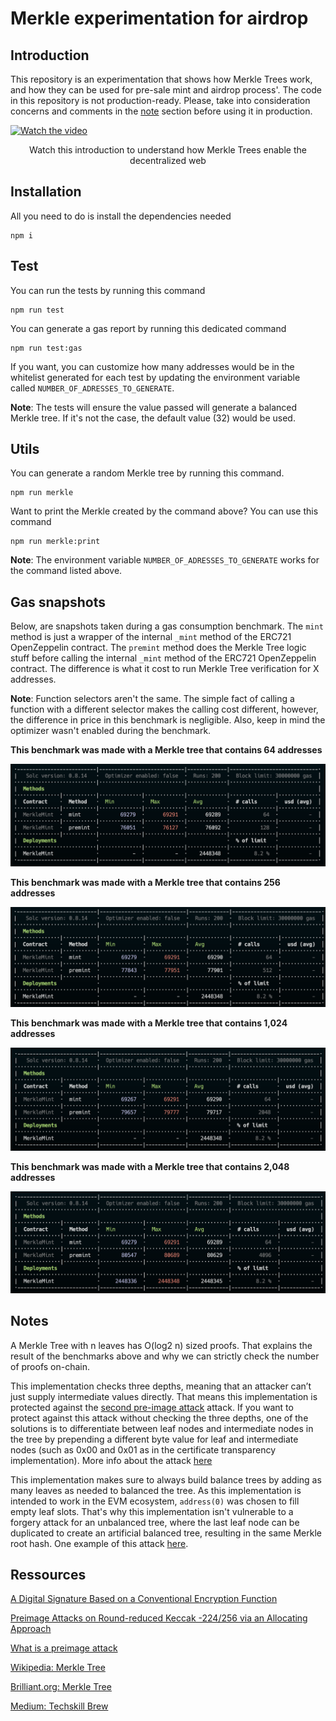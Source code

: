 # Merkle experimentation for airdrop

## Introduction

This repository is an experimentation that shows how Merkle Trees work, and how they can be used for pre-sale mint and airdrop process'. The code in this repository is not production-ready. Please, take into consideration concerns and comments in the [note](#notes) section before using it in production.

[![Watch the video](https://img.youtube.com/vi/YIc6MNfv5iQ/maxresdefault.jpg)](https://www.youtube.com/watch?v=YIc6MNfv5iQ)
<p align="center">
    Watch this introduction to understand how Merkle Trees enable the decentralized web
</p>

## Installation

All you need to do is install the dependencies needed

```shell
npm i
```

## Test

You can run the tests by running this command

```shell
npm run test
```

You can generate a gas report by running this dedicated command

```shell
npm run test:gas
```

If you want, you can customize how many addresses would be in the whitelist generated for each test by updating the environment variable called `NUMBER_OF_ADRESSES_TO_GENERATE`. 

**Note**: The tests will ensure the value passed will generate a balanced Merkle tree. If it's not the case, the default value (32) would be used.

## Utils

You can generate a random Merkle tree by running this command. 

```shell
npm run merkle
```

Want to print the Merkle created by the command above? You can use this command

```shell
npm run merkle:print
```

**Note**: The environment variable `NUMBER_OF_ADRESSES_TO_GENERATE` works for the command listed above.

## Gas snapshots

Below, are snapshots taken during a gas consumption benchmark. The `mint` method is just a wrapper of the internal `_mint` method of the ERC721 OpenZeppelin contract. The `premint` method does the Merkle Tree logic stuff before calling the internal `_mint` method of the ERC721 OpenZeppelin contract. The difference is what it cost to run Merkle Tree verification for X addresses.

**Note**: Function selectors aren't the same. The simple fact of calling a function with a different selector makes the calling cost different, however, the difference in price in this benchmark is negligible. Also, keep in mind the optimizer wasn't enabled during the benchmark.


**This benchmark was made with a Merkle tree that contains 64 addresses**

![gas consumption of the verify function when passing a Merkle tree of 64 addresses](docs/snapshot-merkle-64-leaves.png)

**This benchmark was made with a Merkle tree that contains 256 addresses**

![gas consumption of the verify function when passing a Merkle tree of 256 addresses](docs/snapshot-merkle-256-leaves.png)

**This benchmark was made with a Merkle tree that contains 1,024 addresses**

![gas consumption of the verify function when passing a Merkle tree of 1,024 addresses](docs/snapshot-merkle-1024-leaves.png)

**This benchmark was made with a Merkle tree that contains 2,048 addresses**

![gas consumption of the verify function when passing a Merkle tree of 2,048 addresses](docs/snapshot-merkle-2048-leaves.png)


## Notes

A Merkle Tree with n leaves has O(log2 n) sized proofs. That explains the result of the benchmarks above and why we can strictly check the number of proofs on-chain.

This implementation checks three depths, meaning that an attacker can’t just supply intermediate values directly. That means this implementation is protected against the [second pre-image attack](https://en.wikipedia.org/wiki/Merkle_tree#Second_preimage_attack) attack. If you want to protect against this attack without checking the three depths, one of the solutions is to differentiate between leaf nodes and intermediate nodes in the tree by prepending a different byte value for leaf and intermediate nodes (such as 0x00 and 0x01 as in the certificate transparency implementation).  More info about the attack [here](https://flawed.net.nz/2018/02/21/attacking-merkle-trees-with-a-second-preimage-attack/)

This implementation makes sure to always build balance trees by adding as many leaves as needed to balanced the tree. As this implementation is intended to work in the EVM ecosystem, `address(0)` was chosen to fill empty leaf slots. That's why this implementation isn't vulnerable to a forgery attack for an unbalanced tree, where the last leaf node can be duplicated to create an artificial balanced tree, resulting in the same Merkle root hash. One example of this attack [here](https://bitcointalk.org/?topic=102395).

## Ressources

[A Digital Signature Based on a Conventional Encryption Function](https://people.eecs.berkeley.edu/~raluca/cs261-f15/readings/merkle.pdf2)

[Preimage Attacks on Round-reduced Keccak -224/256 via an Allocating Approach](https://eprint.iacr.org/2019/248.pdf)

[What is a preimage attack](https://www.comparitech.com/blog/information-security/what-is-preimage-attack/#Cryptographic_hash_function_basics)

[Wikipedia: Merkle Tree](https://en.wikipedia.org/wiki/Merkle_tree)

[Brilliant.org: Merkle Tree](https://brilliant.org/wiki/merkle-tree/)

[Medium: Techskill Brew](https://medium.com/techskill-brew/merkle-tree-in-blockchain-part-5-blockchain-basics-4e25b61179a2)
